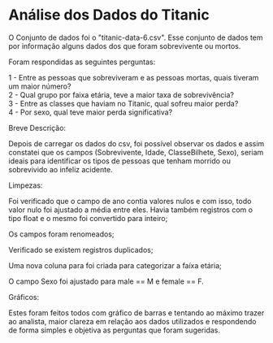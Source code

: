# Análise dos Dados do Titanic
O Conjunto de dados foi o "titanic-data-6.csv". Esse conjunto de dados tem por informação alguns dados dos que foram sobrevivente ou mortos.<br />

Foram respondidas as seguintes perguntas:<br />

1 - Entre as pessoas que sobreviveram e as pessoas mortas, quais tiveram um maior número?<br />
2 - Qual grupo por faixa etária, teve a maior taxa de sobrevivência?<br />
3 - Entre as classes que haviam no Titanic, qual sofreu maior perda?<br />
4 - Por sexo, qual teve maior perda significativa?<br />

Breve Descrição:<br />

Depois de carregar os dados do csv, foi possível observar os dados e assim constatei que os campos (Sobrevivente, Idade, ClasseBilhete, Sexo), seriam ideais para identificar os tipos de pessoas que tenham morrido ou sobrevivido ao infeliz acidente.<br />

Limpezas:<br />

Foi verificado que o campo de ano contia valores nulos e com isso, todo valor nulo foi ajustado a média entre eles. Havia também registros com o tipo float e o mesmo foi convertido para inteiro;<br />

Os campos foram renomeados;<br />

Verificado se existem registros duplicados;<br />

Uma nova coluna para foi criada para categorizar a faíxa etária;<br />

O campo Sexo foi ajustado para male == M e female == F.<br />

Gráficos:<br />

Estes foram feitos todos com gráfico de barras e tentando ao máximo trazer ao analista, maior clareza em relação aos dados utilizados e respondendo de forma simples e objetiva as perguntas que foram sugeridas.
